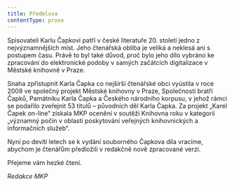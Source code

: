 ```yaml
---
title: Předmluva
contentType: prose
---
```


<section>

Spisovateli Karlu Čapkovi patří v české literatuře 20. století jedno z nejvýznamnějších míst. Jeho čtenářská obliba je veliká a neklesá ani s postupem času. Právě to byl také důvod, proč bylo jeho dílo vybráno ke zpracování do elektronické podoby v samých začátcích digitalizace v Městské knihovně v Praze.

</section>

<section>

Snaha zpřístupnit Karla Čapka co nejširší čtenářské obci vyústila v roce 2009 ve společný projekt Městské knihovny v Praze, Společnosti bratří Čapků, Památníku Karla Čapka a Českého národního korpusu, v jehož rámci se podařilo zveřejnit 53 titulů – původních děl Karla Čapka. Za projekt „Karel Čapek on-line“ získala MKP ocenění v soutěži Knihovna roku v kategorii „významný počin v oblasti poskytování veřejných knihovnických a informačních služeb“.

Nyní po devíti letech se k vydání souborného Čapkova díla vracíme, abychom je čtenářům předložili v redakčně nově zpracované verzi.

Přejeme vám hezké čtení.

_Redakce MKP_

</section>

[^1]: Dohad, předpoklad. _Pozn. red._

[^2]: David Hume: _Zkoumání o rozumu lidském,_ kapitola III., kterou se Čapek k povídce inspiroval. _Pozn. red._

[^3]: Hrdina románu _Zločin a trest_ od F. M. Dostojevského_. Pozn. red._

[^4]: Nahodilé spojení, sdružení. _Pozn. red._

[^5]: Palpitace (lat.) – bušení srdce. _Pozn. red._

[^6]: Timor Dei (lat.) – bázeň z Boha (zde bázeň ducha, viz pokračování věty). _Pozn. red._

[^7]: Métier (fr.) – odborná profese. _Pozn. red._

[^8]: Fadesa (fr.) – nuda. _Pozn. red._

[^9]: Manaia – mánie. _Pozn. red._

[^10]: Vzkříšení Jairovy dcery – podle novozákonních evangelií měl muž jménem Jairos jedinou dceru, kterou Ježíš zázračně uzdravil. _Pozn. red._

[^11]: Puerta del Sol – známé madridské náměstí (česky Brána slunce). _Pozn. red._
